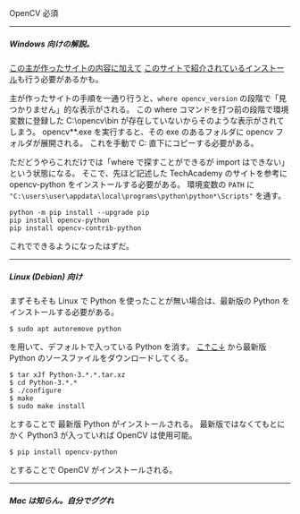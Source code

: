 OpenCV 必須

<hr>

##### Windows 向けの解説。
[この主が作ったサイトの内容に加えて](https://kenichiyazawa.web.fc2.com/sources/How_to_Install_OpenCV.html)
[このサイトで紹介されているインストール](https://techacademy.jp/magazine/51404)も行う必要があるかも。

主が作ったサイトの手順を一通り行うと、```where opencv_version``` の段階で「見つかりません」的な表示がされる。
この where コマンドを打つ前の段階で環境変数に登録した C:\opencv\bin が存在していないからそのような表示がされてしまう。
opencv**.exe を実行すると、その exe のあるフォルダに opencv フォルダが展開される。
これを手動で C: 直下にコピーする必要がある。

ただどうやらこれだけでは「where で探すことができるが import はできない」という状態になる。
そこで、先ほど記述した TechAcademy のサイトを参考に opencv-python をインストールする必要がある。
環境変数の ```PATH``` に ```"C:\users\user\appdata\local\programs\python\python*\Scripts"``` を通す。
```
python -m pip install --upgrade pip
pip install opencv-python
pip install opencv-contrib-python
```
これでできるようになったはずだ。 

<hr>

##### Linux (Debian) 向け
まずそもそも Linux で Python を使ったことが無い場合は、最新版の Python をインストールする必要がある。
```
$ sudo apt autoremove python
```
を用いて、デフォルトで入っている Python を消す。
[こ↑こ↓](https://pythonlinks.python.jp/ja/index.html) から最新版 Python のソースファイルをダウンロードしてくる。
```
$ tar xJf Python-3.*.*.tar.xz
$ cd Python-3.*.*
$ ./configure
$ make
$ sudo make install
```
とすることで 最新版 Python がインストールされる。
最新版ではなくてもとにかく Python3 が入っていれば OpenCV は使用可能。
```
$ pip install opencv-python
```
とすることで OpenCV がインストールされる。

<hr>

##### Mac は知らん。自分でググれ
